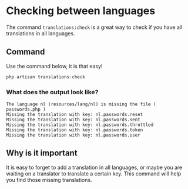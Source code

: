 # Checking between languages
The command `translations:check` is a great way to check if you have all translations in all languages.

## Command
Use the command below, it is that easy!

```php
php artisan translations:check
```

### What does the output look like?
```
The language nl (resources/lang/nl) is missing the file ( passwords.php )
Missing the translation with key: nl.passwords.reset
Missing the translation with key: nl.passwords.sent
Missing the translation with key: nl.passwords.throttled
Missing the translation with key: nl.passwords.token
Missing the translation with key: nl.passwords.user
```

## Why is it important
It is easy to forget to add a translation in all languages, or maybe you are waiting on a translator to translate a certain key.
This command will help you find those missing translations.

